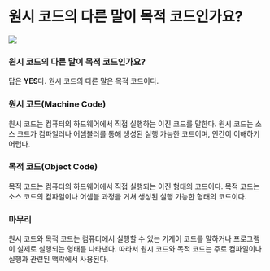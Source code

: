 # 원시 코드의 다른 말이 목적 코드인가요?

![](https://velog.velcdn.com/images/chrios99/post/875db180-2746-406f-954c-0fc4682574ea/image.png)
### 원시 코드의 다른 말이 목적 코드인가요?
답은 **YES**다. 
원시 코드의 다른 말은 목적 코드이다.

### 원시 코드(Machine Code)
원시 코드는 컴퓨터의 하드웨어에서 직접 실행하는 이진 코드를 말한다. 
원시 코드는 소스 코드가 컴파일러나 어셈블러를 통해 생성된 실행 가능한 코드이며, 인간이 이해하기 어렵다.

### 목적 코드(Object Code)
목적 코드는 컴퓨터의 하드웨어에서 직접 실행되는 이진 형태의 코드이다. 
목적 코드는 소스 코드의 컴파일이나 어셈블 과정을 거쳐 생성된 실행 가능한 형태의 코드이다.

### 마무리
원시 코드와 목적 코드는 컴퓨터에서 실행할 수 있는 기계어 코드를 말하거나 프로그램이 실제로 실행되는 형태를 나타낸다. 
따라서 원시 코드와 목적 코드는 주로 컴파일이나 실행과 관련된 맥락에서 사용된다.